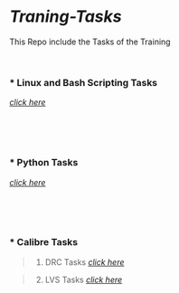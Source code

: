 # _Traning-Tasks_

 

This Repo include the Tasks of the Training 
 

<br />
 

### * __Linux and Bash Scripting Tasks__
 

[_click here_](https://github.com/Ehab12000/Traning-Tasks/tree/main/Linux%20and%20Bash%20Scripting%20)
 

<br />
 

<br />
 

<br />
 

### * __Python Tasks__
 

[_click here_](https://github.com/Ehab12000/Traning-Tasks/tree/main/Python%20Tasks)
 

<br />
 

<br />
 

<br />
 

### * __Calibre Tasks__
 

> 1. DRC Tasks      [_click here_](https://github.com/Ehab12000/Traning-Tasks/tree/main/Calibre%20Tasks/DRC)
 

> 2. LVS Tasks      [_click here_](https://github.com/Ehab12000/Traning-Tasks/tree/main/Calibre%20Tasks/LVS)
 

<br />
 

<br />
 

<br />
